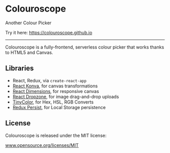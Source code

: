 # Colouroscope

Another Colour Picker

Try it here: https://colouroscope.github.io

---

Colouroscope is a fully-frontend, serverless colour picker that works thanks to HTML5 and Canvas.

## Libraries

- React, Redux, via `create-react-app`
- [React Konva](https://github.com/lavrton/react-konva), for canvas transformations
- [React Dimensions](https://github.com/digidem/react-dimensions), for responsive canvas
- [React Dropzone](https://github.com/okonet/react-dropzone), for image drag-and-drop uploads
- [TinyColor](https://github.com/bgrins/TinyColor), for Hex, HSL, RGB Converts
- [Redux Persist](https://github.com/rt2zz/redux-persist), for Local Storage persistence

## License

Colouroscope is released under the MIT license:

www.opensource.org/licenses/MIT
